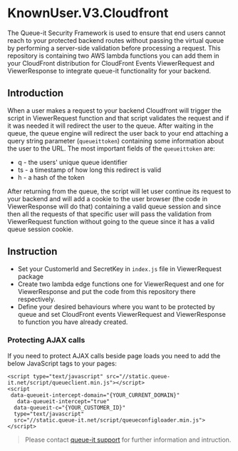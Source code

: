 # KnownUser.V3.Cloudfront
The Queue-it Security Framework is used to ensure that end users cannot reach to your protected backend routes without passing the virtual queue by performing a server-side validation before processing a request. This repository is containing two AWS lambda functions you can add them in your CloudFront distribution for CloudFront Events ViewerRequest and ViewerResponse to integrate queue-it functionality for your backend.

## Introduction
When a user makes a request to your backend Cloudfront will trigger the script in ViewerRequest function and that script validates the request and if it was needed it will redirect the user to the queue. After waiting in the queue, the queue engine will redirect the user back to your end attaching a query string parameter (`queueittoken`) containing some information about the user to the URL.
The most important fields of the `queueittoken` are:

- q - the users' unique queue identifier
- ts - a timestamp of how long this redirect is valid
- h - a hash of the token

After returning  from the queue, the script will let user continue its request to your backend and will add a cookie to the user browser (the code in ViewerResponse will do that) containing a valid queue session and since then all the requests of that specific user will pass the validation from ViewerRequest function without going to the queue since it has a valid queue session cookie.

## Instruction

- Set your CustomerId and SecretKey in `index.js` file in ViewerRequest package
- Create two lambda edge functions one for ViewerRequest and one for ViewerResponse and put the code from this repository there respectively. 
- Define your desired behaviours where you want to be protected by queue and set CloudFront events  ViewerRequest and ViewerResponse to function you have already created.

### Protecting AJAX calls
If you need to protect AJAX calls beside page loads you need to add the below JavaScript tags to your pages:
```
<script type="text/javascript" src="//static.queue-it.net/script/queueclient.min.js"></script>
<script
 data-queueit-intercept-domain="{YOUR_CURRENT_DOMAIN}"
   data-queueit-intercept="true"
  data-queueit-c="{YOUR_CUSTOMER_ID}"
  type="text/javascript"
  src="//static.queue-it.net/script/queueconfigloader.min.js">
</script>
```

>Please contact [queue-it support](https://support.queue-it.com/hc/en-us) for further information and intruction.
